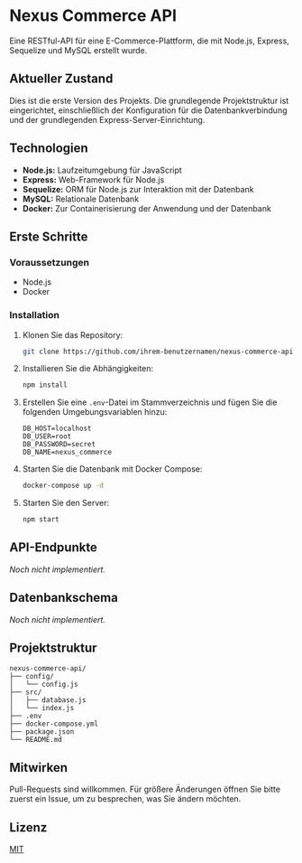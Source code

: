 # Nexus Commerce API

Eine RESTful-API für eine E-Commerce-Plattform, die mit Node.js, Express, Sequelize und MySQL erstellt wurde.

## Aktueller Zustand

Dies ist die erste Version des Projekts. Die grundlegende Projektstruktur ist eingerichtet, einschließlich der Konfiguration für die Datenbankverbindung und der grundlegenden Express-Server-Einrichtung.

## Technologien

- **Node.js:** Laufzeitumgebung für JavaScript
- **Express:** Web-Framework für Node.js
- **Sequelize:** ORM für Node.js zur Interaktion mit der Datenbank
- **MySQL:** Relationale Datenbank
- **Docker:** Zur Containerisierung der Anwendung und der Datenbank

## Erste Schritte

### Voraussetzungen

- Node.js
- Docker

### Installation

1. Klonen Sie das Repository:
   ```bash
   git clone https://github.com/ihrem-benutzernamen/nexus-commerce-api.git
   ```
2. Installieren Sie die Abhängigkeiten:
   ```bash
   npm install
   ```
3. Erstellen Sie eine `.env`-Datei im Stammverzeichnis und fügen Sie die folgenden Umgebungsvariablen hinzu:
   ```
   DB_HOST=localhost
   DB_USER=root
   DB_PASSWORD=secret
   DB_NAME=nexus_commerce
   ```
4. Starten Sie die Datenbank mit Docker Compose:
   ```bash
   docker-compose up -d
   ```
5. Starten Sie den Server:
   ```bash
   npm start
   ```

## API-Endpunkte

_Noch nicht implementiert._

## Datenbankschema

_Noch nicht implementiert._

## Projektstruktur

```
nexus-commerce-api/
├── config/
│   └── config.js
├── src/
│   ├── database.js
│   └── index.js
├── .env
├── docker-compose.yml
├── package.json
└── README.md
```

## Mitwirken

Pull-Requests sind willkommen. Für größere Änderungen öffnen Sie bitte zuerst ein Issue, um zu besprechen, was Sie ändern möchten.

## Lizenz

[MIT](https://choosealicense.com/licenses/mit/)
